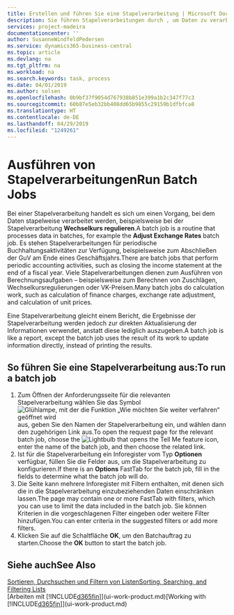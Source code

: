 ```yaml
---
title: Erstellen und führen Sie eine Stapelverarbeitung | Microsoft Docs
description: Sie führen Stapelverarbeitungen durch , um Daten zu verarbeiten und Informationen zu aktualisieren, um periodische Buchhaltungsaktivitäten oder Berechnungen durchzuführen.
services: project-madeira
documentationcenter: ''
author: SusanneWindfeldPedersen
ms.service: dynamics365-business-central
ms.topic: article
ms.devlang: na
ms.tgt_pltfrm: na
ms.workload: na
ms.search.keywords: task, process
ms.date: 04/01/2019
ms.author: solsen
ms.openlocfilehash: 0b9bf37f9054d767938b851e399a1b2c347f77c3
ms.sourcegitcommit: 60b87e5eb32bb408dd65b9855c29159b1dfbfca8
ms.translationtype: HT
ms.contentlocale: de-DE
ms.lasthandoff: 04/29/2019
ms.locfileid: "1249261"
---
```

# <a name="run-batch-jobs"></a><span data-ttu-id="273f6-103">Ausführen von Stapelverarbeitungen</span><span class="sxs-lookup"><span data-stu-id="273f6-103">Run Batch Jobs</span></span>
<span data-ttu-id="273f6-104">Bei einer Stapelverarbeitung handelt es sich um einen Vorgang, bei dem Daten stapelweise verarbeitet werden, beispielsweise bei der Stapelverarbeitung **Wechselkurs regulieren**.</span><span class="sxs-lookup"><span data-stu-id="273f6-104">A batch job is a routine that processes data in batches, for example the **Adjust Exchange Rates** batch job.</span></span> <span data-ttu-id="273f6-105">Es stehen Stapelverarbeitungen für periodische Buchhaltungsaktivitäten zur Verfügung, beispielsweise zum Abschließen der GuV am Ende eines Geschäftsjahrs.</span><span class="sxs-lookup"><span data-stu-id="273f6-105">There are batch jobs that perform periodic accounting activities, such as closing the income statement at the end of a fiscal year.</span></span> <span data-ttu-id="273f6-106">Viele Stapelverarbeitungen dienen zum Ausführen von Berechnungsaufgaben – beispielsweise zum Berechnen von Zuschlägen, Wechselkursregulierungen oder VK-Preisen.</span><span class="sxs-lookup"><span data-stu-id="273f6-106">Many batch jobs do calculation work, such as calculation of finance charges, exchange rate adjustment, and calculation of unit prices.</span></span>

<span data-ttu-id="273f6-107">Eine Stapelverarbeitung gleicht einem Bericht, die Ergebnisse der Stapelverarbeitung werden jedoch zur direkten Aktualisierung der Informationen verwendet, anstatt diese lediglich auszugeben.</span><span class="sxs-lookup"><span data-stu-id="273f6-107">A batch job is like a report, except the batch job uses the result of its work to update information directly, instead of printing the results.</span></span>

## <a name="to-run-a-batch-job"></a><span data-ttu-id="273f6-108">So führen Sie eine Stapelverarbeitung aus:</span><span class="sxs-lookup"><span data-stu-id="273f6-108">To run a batch job</span></span>
1. <span data-ttu-id="273f6-109">Zum Öffnen der Anforderungsseite für die relevanten Stapelverarbeitung wählen Sie das Symbol ![Glühlampe, mit der die Funktion „Wie möchten Sie weiter verfahren“ geöffnet wird](media/ui-search/search_small.png "Wie möchten Sie weiter verfahren?") aus, geben Sie den Namen der Stapelverarbeitung ein, und wählen dann den zugehörigen Link aus.</span><span class="sxs-lookup"><span data-stu-id="273f6-109">To open the request page for the relevant batch job, choose the ![Lightbulb that opens the Tell Me feature](media/ui-search/search_small.png "Tell me what you want to do") icon, enter the name of the batch job, and then choose the related link.</span></span>
2. <span data-ttu-id="273f6-110">Ist für die Stapelverarbeitung ein Inforegister vom Typ **Optionen** verfügbar, füllen Sie die Felder aus, um die Stapelverarbeitung zu konfigurieren.</span><span class="sxs-lookup"><span data-stu-id="273f6-110">If there is an **Options** FastTab for the batch job, fill in the fields to determine what the batch job will do.</span></span>
3. <span data-ttu-id="273f6-111">Die Seite kann mehrere Inforegister mit Filtern enthalten, mit denen sich die in die Stapelverarbeitung einzubeziehenden Daten einschränken lassen.</span><span class="sxs-lookup"><span data-stu-id="273f6-111">The page may contain one or more FastTab with filters, which you can use to limit the data included in the batch job.</span></span> <span data-ttu-id="273f6-112">Sie können Kriterien in die vorgeschlagenen Filter eingeben oder weitere Filter hinzufügen.</span><span class="sxs-lookup"><span data-stu-id="273f6-112">You can enter criteria in the suggested filters or add more filters.</span></span>
4. <span data-ttu-id="273f6-113">Klicken Sie auf die Schaltfläche **OK**, um den Batchauftrag zu starten.</span><span class="sxs-lookup"><span data-stu-id="273f6-113">Choose the **OK** button to start the batch job.</span></span>

## <a name="see-also"></a><span data-ttu-id="273f6-114">Siehe auch</span><span class="sxs-lookup"><span data-stu-id="273f6-114">See Also</span></span>
[<span data-ttu-id="273f6-115">Sortieren, Durchsuchen und Filtern von Listen</span><span class="sxs-lookup"><span data-stu-id="273f6-115">Sorting, Searching, and Filtering Lists</span></span>](ui-enter-criteria-filters.md)  
<span data-ttu-id="273f6-116">[Arbeiten mit [!INCLUDE[d365fin](includes/d365fin_md.md)]](ui-work-product.md)</span><span class="sxs-lookup"><span data-stu-id="273f6-116">[Working with [!INCLUDE[d365fin](includes/d365fin_md.md)]](ui-work-product.md)</span></span>
